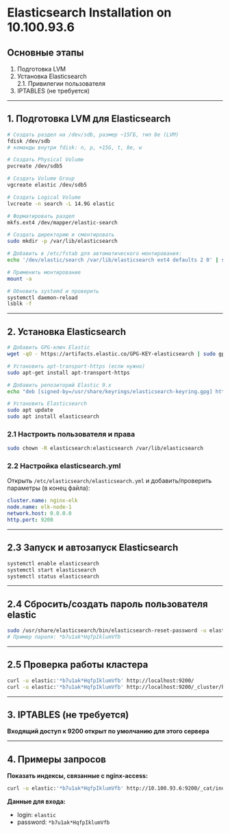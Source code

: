 # Elasticsearch Installation on 10.100.93.6

## Основные этапы

1. Подготовка LVM  
2. Установка Elasticsearch  
   2.1. Привилегии пользователя  
3. IPTABLES (не требуется)

---

## 1. Подготовка LVM для Elasticsearch

```bash
# Создать раздел на /dev/sdb, размер ~15ГБ, тип 8e (LVM)
fdisk /dev/sdb
# команды внутри fdisk: n, p, +15G, t, 8e, w

# Создать Physical Volume
pvcreate /dev/sdb5

# Создать Volume Group
vgcreate elastic /dev/sdb5

# Создать Logical Volume
lvcreate -n search -L 14.9G elastic

# Форматировать раздел
mkfs.ext4 /dev/mapper/elastic-search

# Создать директорию и смонтировать
sudo mkdir -p /var/lib/elasticsearch

# Добавить в /etc/fstab для автоматического монтирования:
echo '/dev/elastic/search /var/lib/elasticsearch ext4 defaults 2 0' | sudo tee -a /etc/fstab

# Применить монтирование
mount -a

# Обновить systemd и проверить
systemctl daemon-reload
lsblk -f
```

---

## 2. Установка Elasticsearch

```bash
# Добавить GPG-ключ Elastic
wget -qO - https://artifacts.elastic.co/GPG-KEY-elasticsearch | sudo gpg --dearmor -o /usr/share/keyrings/elasticsearch-keyring.gpg

# Установить apt-transport-https (если нужно)
sudo apt-get install apt-transport-https

# Добавить репозиторий Elastic 9.x
echo "deb [signed-by=/usr/share/keyrings/elasticsearch-keyring.gpg] https://artifacts.elastic.co/packages/9.x/apt stable main" | sudo tee /etc/apt/sources.list.d/elastic-9.x.list

# Установить Elasticsearch
sudo apt update
sudo apt install elasticsearch
```

### 2.1 Настроить пользователя и права

```bash
sudo chown -R elasticsearch:elasticsearch /var/lib/elasticsearch
```

### 2.2 Настройка elasticsearch.yml

Открыть `/etc/elasticsearch/elasticsearch.yml` и добавить/проверить параметры (в конец файла):

```yaml
cluster.name: nginx-elk
node.name: elk-node-1
network.host: 0.0.0.0
http.port: 9200
```

---

## 2.3 Запуск и автозапуск Elasticsearch

```bash
systemctl enable elasticsearch
systemctl start elasticsearch
systemctl status elasticsearch
```

---

## 2.4 Сбросить/создать пароль пользователя elastic

```bash
sudo /usr/share/elasticsearch/bin/elasticsearch-reset-password -u elastic
# Пример пароля: *b7u1ak*HqfpIklumVfb
```

---

## 2.5 Проверка работы кластера

```bash
curl -u elastic:'*b7u1ak*HqfpIklumVfb' http://localhost:9200/
curl -u elastic:'*b7u1ak*HqfpIklumVfb' http://localhost:9200/_cluster/health?pretty
```

---

## 3. IPTABLES (не требуется)

**Входящий доступ к 9200 открыт по умолчанию для этого сервера**

---

## 4. Примеры запросов

**Показать индексы, связанные с nginx-access:**

```bash
curl -u elastic:'*b7u1ak*HqfpIklumVfb' http://10.100.93.6:9200/_cat/indices?v | grep nginx-access
```

**Данные для входа:**

- login: `elastic`
- password: `*b7u1ak*HqfpIklumVfb`
